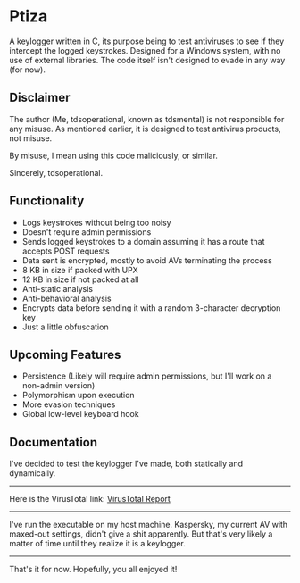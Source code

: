 # Ptiza

A keylogger written in C, its purpose being to test antiviruses to see if they intercept the logged keystrokes. Designed for a Windows system, with no use of external libraries. The code itself isn't designed to evade in any way (for now).

## Disclaimer

The author (Me, tdsoperational, known as tdsmental) is not responsible for any misuse. As mentioned earlier, it is designed to test antivirus products, not misuse.

By misuse, I mean using this code maliciously, or similar.

Sincerely, tdsoperational.

## Functionality

- Logs keystrokes without being too noisy
- Doesn't require admin permissions
- Sends logged keystrokes to a domain assuming it has a route that accepts POST requests
- Data sent is encrypted, mostly to avoid AVs terminating the process
- 8 KB in size if packed with UPX
- 12 KB in size if not packed at all
- Anti-static analysis
- Anti-behavioral analysis
- Encrypts data before sending it with a random 3-character decryption key
- Just a little obfuscation

## Upcoming Features

- Persistence (Likely will require admin permissions, but I'll work on a non-admin version)
- Polymorphism upon execution
- More evasion techniques
- Global low-level keyboard hook 

## Documentation

I've decided to test the keylogger I've made, both statically and dynamically.

---

Here is the VirusTotal link: [VirusTotal Report](https://www.virustotal.com/gui/file/a4e82c076ee66cf63054fe3f3c0d98acca341958dbf679fd3c3dd88f647cfa40?nocache=1)

---

I've run the executable on my host machine. Kaspersky, my current AV with maxed-out settings, didn't give a shit apparently. But that's very likely a matter of time until they realize it is a keylogger.

---

That's it for now. Hopefully, you all enjoyed it!
